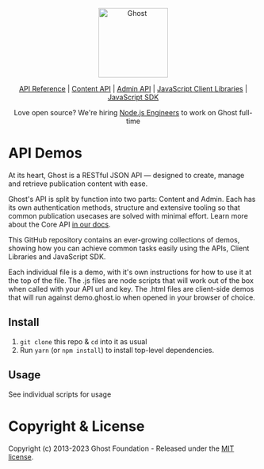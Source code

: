 
<p align="center">
  <a href="https://ghost.org">
    <img src="https://user-images.githubusercontent.com/120485/43974508-b64b2fe8-9cd2-11e8-8e58-707254b8817c.png" width="140px" alt="Ghost" />
  </a>
</p>
<p align="center">
    <a href="https://ghost.org/docs/api/v3/">API Reference</a> |
    <a href="https://ghost.org/docs/api/v3/content/">Content API</a> |
    <a href="https://ghost.org/docs/api/v3/admin/">Admin API</a> |
    <a href="https://ghost.org/docs/api/v2/javascript/">JavaScript Client Libraries</a> |
    <a href="https://ghost.org/docs/api/v3/javascript/sdk/">JavaScript SDK</a>
</p>
<p align="center">Love open source? We're hiring <a href="https://careers.ghost.org/product-engineer-node-js/">Node.js Engineers</a> to work on Ghost full-time</p>

# API Demos

At its heart, Ghost is a RESTful JSON API — designed to create, manage and retrieve publication content with ease.

Ghost's API is split by function into two parts: Content and Admin. Each has its own authentication methods, structure and extensive tooling so that common publication usecases are solved with minimal effort. Learn more about the Core API [in our docs](https://ghost.org/docs/concepts/core/).

This GitHub repository contains an ever-growing collections of demos, showing how you can achieve common tasks easily using the APIs, Client Libraries and JavaScript SDK.

Each individual file is a demo, with it's own instructions for how to use it at the top of the file. The .js files are node scripts that will work out of the box when called with your API url and key. The .html files are client-side demos that will run against demo.ghost.io when opened in your browser of choice.

## Install

1. `git clone` this repo & `cd` into it as usual
2. Run `yarn` (or `npm install`) to install top-level dependencies.

## Usage

See individual scripts for usage

# Copyright & License

Copyright (c) 2013-2023 Ghost Foundation - Released under the [MIT license](LICENSE).
